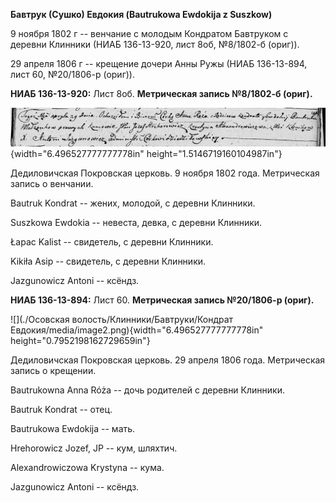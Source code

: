 **Бавтрук (Сушко) Евдокия (Bautrukowa Ewdokija z Suszkow)**

9 ноября 1802 г -- венчание с молодым Кондратом Бавтруком с деревни
Клинники (НИАБ 136-13-920, лист 8об, №8/1802-б (ориг)).

29 апреля 1806 г -- крещение дочери Анны Ружы (НИАБ 136-13-894, лист 60,
№20/1806-р (ориг)).

**НИАБ 136-13-920:** Лист 8об. **Метрическая запись №8/1802-б (ориг).**

![](./media/6b6556168be161342dd89478647d8dfa7d3f9429.png){width="6.496527777777778in"
height="1.5146719160104987in"}

Дедиловичская Покровская церковь. 9 ноября 1802 года. Метрическая запись
о венчании.

Bautruk Kondrat -- жених, молодой, с деревни Клинники.

Suszkowa Ewdokia -- невеста, девка, с деревни Клинники.

Łapac Kalist -- свидетель, с деревни Клинники.

Kikiła Asip -- свидетель, с деревни Клинники.

Jazgunowicz Antoni -- ксёндз.

**НИАБ 136-13-894:** Лист 60. **Метрическая запись №20/1806-р (ориг).**

![](./Осовская волость/Клинники/Бавтруки/Кондрат Евдокия/media/image2.png){width="6.496527777777778in"
height="0.7952198162729659in"}

Дедиловичская Покровская церковь. 29 апреля 1806 года. Метрическая
запись о крещении.

Bautrukowna Anna Róża -- дочь родителей с деревни Клинники.

Bautruk Kondrat -- отец.

Bautrukowa Ewdokija -- мать.

Hrehorowicz Jozef, JP -- кум, шляхтич.

Alexandrowiczowa Krystyna -- кума.

Jazgunowicz Antoni -- ксёндз.
